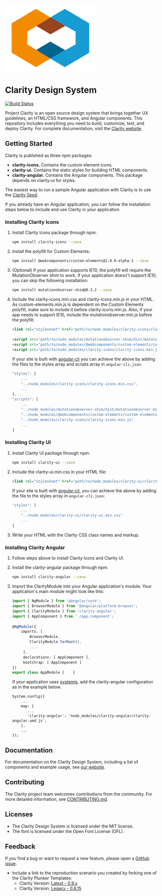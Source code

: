 ![Clarity](logo.png)

# Clarity Design System

[![Build Status](https://travis-ci.org/vmware/clarity.svg?branch=master)](https://travis-ci.org/vmware/clarity)

Project Clarity is an open source design system that brings together UX guidelines, an HTML/CSS framework, and Angular components. This repository includes everything you need to build, customize, test, and deploy Clarity.  For complete documentation, visit the [Clarity website](https://vmware.github.io/clarity/).

## Getting Started

Clarity is published as three npm packages:

* __clarity-icons.__ Contains the custom element icons.
* __clarity-ui.__ Contains the static styles for building HTML components.
* __clarity-angular.__ Contains the Angular components. This package depends on clarity-ui for styles.

The easiest way to run a sample Angular application with Clarity is to use the [Clarity Seed](https://github.com/vmware/clarity-seed). 

If you already have an Angular application, you can follow the installation steps below to include and use Clarity in your application.

### Installing Clarity Icons

1. Install Clarity Icons package through npm:
    ```bash
    npm install clarity-icons --save
    ```

2. Install the polyfill for Custom Elements: 
    ```bash
    npm install @webcomponents/custom-elements@1.0.0-alpha.3 --save
    ```

3. (Optional) If your application supports IE10, the polyfill will require the MutationObserver shim to work. If your 
application doesn't support IE10, you can skip the following installation:
    ```bash
    npm install mutationobserver-shim@0.3.2 --save
    ```

4. Include the clarity-icons.min.css and clarity-icons.min.js in your HTML. As custom-elements.min.js is dependent on the Custom Elements polyfill, make sure to include it before clarity-icons.min.js. Also, if your app needs to support IE10, include the mutationobserver.min.js before the polyfill:
    ```html
    <link rel="stylesheet" href="path/to/node_modules/clarity-icons/clarity-icons.min.css">

    <script src="path/to/node_modules/mutationobserver-shim/dist/mutationobserver.min.js"></script>
    <script src="path/to/node_modules/@webcomponents/custom-elements/custom-elements.min.js"></script>
    <script src="path/to/node_modules/clarity-icons/clarity-icons.min.js"></script>
    ```

    If your site is built with [angular-cli](https://github.com/angular/angular-cli) you can achieve the above by adding the files to the styles array and 
    scripts array in `angular-cli.json`:
    ```js
    "styles": [
        ...
        "../node_modules/clarity-icons/clarity-icons.min.css",
        ...
    ],
    "scripts": [
        ...
        "../node_modules/mutationobserver-shim/dist/mutationobserver.min.js",
        "../node_modules/@webcomponents/custom-elements/custom-elements.min.js",
        "../node_modules/clarity-icons/clarity-icons.min.js"
        ...
    ]
    ```

### Installing Clarity UI

1. Install Clarity UI package through npm:
    ```bash
    npm install clarity-ui --save
    ```

2. Include the clarity-ui.min.css in your HTML file:
    ```html
    <link rel="stylesheet" href="path/to/node_modules/clarity-ui/clarity-ui.min.css">
    ```

    If your site is built with [angular-cli](https://github.com/angular/angular-cli), you can achieve the above by adding the file to the styles array in 
    `angular-cli.json`:
    ```js
    "styles": [
        ...
        "../node_modules/clarity-ui/clarity-ui.min.css"
        ...
    ]
    ```

3. Write your HTML with the Clarity CSS class names and markup.

### Installing Clarity Angular

1. Follow steps above to install Clarity Icons and Clarity UI.
2. Install the clarity-angular package through npm:
    ```bash
    npm install clarity-angular --save
    ```

3. Import the ClarityModule into your Angular application's module.  Your application's main module might look like this:
    ```typescript
    import { NgModule } from '@angular/core';
    import { BrowserModule } from '@angular/platform-browser';
    import { ClarityModule } from 'clarity-angular';
    import { AppComponent } from './app.component';

    @NgModule({
        imports: [
            BrowserModule,
            ClarityModule.forRoot(),
            ....
         ],
         declarations: [ AppComponent ],
         bootstrap: [ AppComponent ]
    })
    export class AppModule {    }
    ```
    
    If your application uses [systemjs](https://github.com/systemjs/systemjs), add the clarity-angular configuration
    as in the example below.
    ```
    System.config({
    	...
    	map: {
    	   ...
    	   'clarity-angular': 'node_modules/clarity-angular/clarity-angular.umd.js',
    	},
    	...
    });
    ```
    
## Documentation

For documentation on the Clarity Design System, including a list of components and example usage, see [our website](https://vmware.github.io/clarity).

## Contributing

The Clarity project team welcomes contributions from the community. For more detailed information, see [CONTRIBUTING.md](CONTRIBUTING.md).

## Licenses

* The Clarity Design System is licensed under the MIT license.
* The font is licensed under the Open Font License (OFL).

## Feedback

If you find a bug or want to request a new feature, please open a [GitHub issue](https://github.com/vmware/clarity/issues).
* Include a link to the reproduction scenario you created by forking one of the Clarity Plunker Templates:
  - Clarity Version: [Latest - 0.9.x](https://plnkr.co/uNwwZe)
  - Clarity Version: [Legacy - 0.8.15](https://plnkr.co/8TwwdL)
